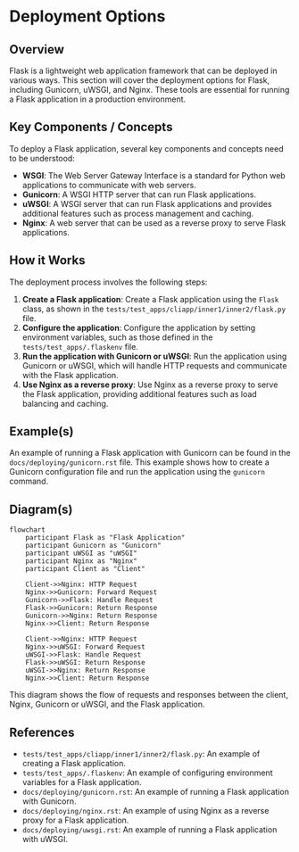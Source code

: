 # Deployment Options
## Overview
Flask is a lightweight web application framework that can be deployed in various ways. This section will cover the deployment options for Flask, including Gunicorn, uWSGI, and Nginx. These tools are essential for running a Flask application in a production environment.

## Key Components / Concepts
To deploy a Flask application, several key components and concepts need to be understood:
* **WSGI**: The Web Server Gateway Interface is a standard for Python web applications to communicate with web servers.
* **Gunicorn**: A WSGI HTTP server that can run Flask applications.
* **uWSGI**: A WSGI server that can run Flask applications and provides additional features such as process management and caching.
* **Nginx**: A web server that can be used as a reverse proxy to serve Flask applications.

## How it Works
The deployment process involves the following steps:
1. **Create a Flask application**: Create a Flask application using the `Flask` class, as shown in the `tests/test_apps/cliapp/inner1/inner2/flask.py` file.
2. **Configure the application**: Configure the application by setting environment variables, such as those defined in the `tests/test_apps/.flaskenv` file.
3. **Run the application with Gunicorn or uWSGI**: Run the application using Gunicorn or uWSGI, which will handle HTTP requests and communicate with the Flask application.
4. **Use Nginx as a reverse proxy**: Use Nginx as a reverse proxy to serve the Flask application, providing additional features such as load balancing and caching.

## Example(s)
An example of running a Flask application with Gunicorn can be found in the `docs/deploying/gunicorn.rst` file. This example shows how to create a Gunicorn configuration file and run the application using the `gunicorn` command.

## Diagram(s)
```mermaid
flowchart
    participant Flask as "Flask Application"
    participant Gunicorn as "Gunicorn"
    participant uWSGI as "uWSGI"
    participant Nginx as "Nginx"
    participant Client as "Client"

    Client->>Nginx: HTTP Request
    Nginx->>Gunicorn: Forward Request
    Gunicorn->>Flask: Handle Request
    Flask->>Gunicorn: Return Response
    Gunicorn->>Nginx: Return Response
    Nginx->>Client: Return Response

    Client->>Nginx: HTTP Request
    Nginx->>uWSGI: Forward Request
    uWSGI->>Flask: Handle Request
    Flask->>uWSGI: Return Response
    uWSGI->>Nginx: Return Response
    Nginx->>Client: Return Response
```
This diagram shows the flow of requests and responses between the client, Nginx, Gunicorn or uWSGI, and the Flask application.

## References
* `tests/test_apps/cliapp/inner1/inner2/flask.py`: An example of creating a Flask application.
* `tests/test_apps/.flaskenv`: An example of configuring environment variables for a Flask application.
* `docs/deploying/gunicorn.rst`: An example of running a Flask application with Gunicorn.
* `docs/deploying/nginx.rst`: An example of using Nginx as a reverse proxy for a Flask application.
* `docs/deploying/uwsgi.rst`: An example of running a Flask application with uWSGI.